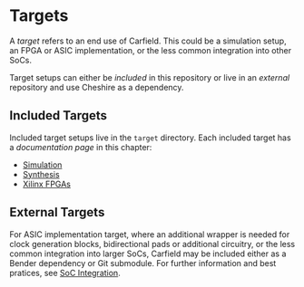 # Targets

A *target* refers to an end use of Carfield. This could be a simulation setup, an FPGA or ASIC
implementation, or the less common integration into other SoCs.

Target setups can either be *included* in this repository or live in an *external* repository and
use Cheshire as a dependency.

## Included Targets

Included target setups live in the `target` directory. Each included target has a *documentation
page* in this chapter:

- [Simulation](sim.md)
- [Synthesis](synth.md)
- [Xilinx FPGAs](xilinx.md)

## External Targets

For ASIC implementation target, where an additional wrapper is needed for clock generation blocks,
bidirectional pads or additional circuitry, or the less common integration into larger SoCs,
Carfield may be included either as a Bender dependency or Git submodule. For further information and
best pratices, see [SoC Integration](integr.md).

